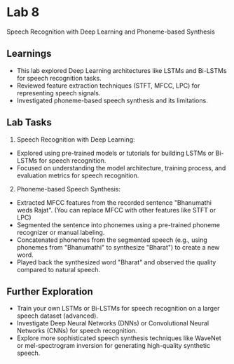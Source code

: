 
# Lab 8

Speech Recognition with Deep Learning and Phoneme-based Synthesis

## Learnings
- This lab explored Deep Learning architectures like LSTMs and Bi-LSTMs for speech recognition tasks.
- Reviewed feature extraction techniques (STFT, MFCC, LPC) for representing speech signals.
- Investigated phoneme-based speech synthesis and its limitations.
## Lab Tasks
1. Speech Recognition with Deep Learning:

- Explored using pre-trained models or tutorials for building LSTMs or Bi-LSTMs for speech recognition.
- Focused on understanding the model architecture, training process, and evaluation metrics for speech recognition.

2. Phoneme-based Speech Synthesis:

- Extracted MFCC features from the recorded sentence "Bhanumathi weds Rajat". (You can replace MFCC with other features like STFT or LPC)
- Segmented the sentence into phonemes using a pre-trained phoneme recognizer or manual labeling.
- Concatenated phonemes from the segmented speech (e.g., using phonemes from "Bhanumathi" to synthesize "Bharat") to create a new word.
- Played back the synthesized word "Bharat" and observed the quality compared to natural speech.
## Further Exploration

- Train your own LSTMs or Bi-LSTMs for speech recognition on a larger speech dataset (advanced).
- Investigate Deep Neural Networks (DNNs) or Convolutional Neural Networks (CNNs) for speech recognition.
- Explore more sophisticated speech synthesis techniques like WaveNet or mel-spectrogram inversion for generating high-quality synthetic speech.